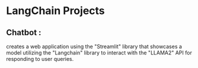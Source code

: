# LangChain Projects
## Chatbot : 
creates a web application using the "Streamlit" library that showcases a model utilizing the "Langchain" library to interact with the "LLAMA2" API for responding to user queries.
